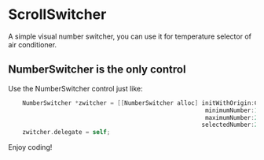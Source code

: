 # ScrollSwitcher #

A simple visual number switcher, you can use it for temperature selector of air conditioner.

## NumberSwitcher is the only control ##

Use the NumberSwitcher control just like:

``` objective-c
    NumberSwitcher *zwitcher = [[NumberSwitcher alloc] initWithOrigin:CGPointMake(100, 100) 
                                                        minimumNumber:18 
                                                        maximumNumber:29 
                                                       selectedNumber:23];
    zwitcher.delegate = self;
```

Enjoy coding!